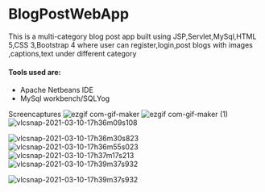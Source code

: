# BlogPostWebApp
This is a multi-category blog post app built using JSP,Servlet,MySql,HTML 5,CSS 3,Bootstrap 4 where user can register,login,post blogs with images ,captions,text under different category
#### Tools used are:

* Apache Netbeans IDE
* MySql workbench/SQLYog

Screencaptures
![ezgif com-gif-maker](https://user-images.githubusercontent.com/67745190/110626276-88966f00-81c6-11eb-8252-2c8dc0669626.gif)
![ezgif com-gif-maker (1)](https://user-images.githubusercontent.com/67745190/110626545-de6b1700-81c6-11eb-8b99-46c540cfb593.gif)
![vlcsnap-2021-03-10-17h36m09s108](https://user-images.githubusercontent.com/67745190/110627448-ff803780-81c7-11eb-9f99-faeef3f15521.png)

![vlcsnap-2021-03-10-17h36m30s823](https://user-images.githubusercontent.com/67745190/110627595-2fc7d600-81c8-11eb-8274-715de52879d7.png)
![vlcsnap-2021-03-10-17h36m55s023](https://user-images.githubusercontent.com/67745190/110627608-335b5d00-81c8-11eb-94a6-2772d7c848bb.png)
![vlcsnap-2021-03-10-17h37m17s213](https://user-images.githubusercontent.com/67745190/110627797-67cf1900-81c8-11eb-8324-6badbd646c93.png)
![vlcsnap-2021-03-10-17h39m37s932](https://user-images.githubusercontent.com/67745190/110627827-6f8ebd80-81c8-11eb-9665-44b0f814238f.png)

![vlcsnap-2021-03-10-17h39m37s932](https://user-images.githubusercontent.com/67745190/110627641-3b1b0180-81c8-11eb-95e4-e086b2e3020e.png)






